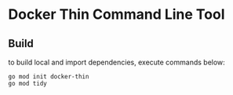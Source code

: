 # Docker Thin Command Line Tool
## Build
to build local and import dependencies, execute commands below:
```shell
go mod init docker-thin
go mod tidy
```
